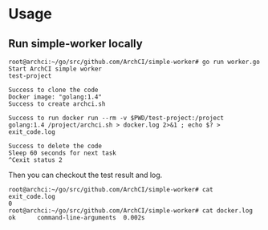 # Usage

## Run simple-worker locally

```
root@archci:~/go/src/github.com/ArchCI/simple-worker# go run worker.go
Start ArchCI simple worker
test-project

Success to clone the code
Docker image: "golang:1.4"
Success to create archci.sh

Success to run docker run --rm -v $PWD/test-project:/project golang:1.4 /project/archci.sh > docker.log 2>&1 ; echo $? > exit_code.log

Success to delete the code
Sleep 60 seconds for next task
^Cexit status 2
```

Then you can checkout the test result and log.

```
root@archci:~/go/src/github.com/ArchCI/simple-worker# cat exit_code.log
0
root@archci:~/go/src/github.com/ArchCI/simple-worker# cat docker.log
ok      command-line-arguments  0.002s
```
